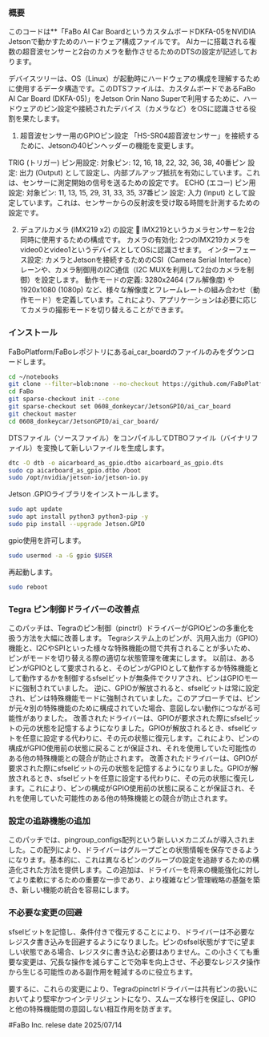 ### 概要
このコードは**「FaBo AI Car BoardというカスタムボードDKFA-05をNVIDIA Jetsonで動かすためのハードウェア構成ファイルです。
AIカーに搭載される複数の超音波センサーと2台のカメラを動作させるためのDTSの設定が記述しております。

デバイスツリーは、OS（Linux）が起動時にハードウェアの構成を理解するために使用するデータ構造です。このDTSファイルは、カスタムボードであるFaBo AI Car Board (DKFA-05)」をJetson Orin Nano Superで利用するために、ハードウェアのピン設定や接続されたデバイス（カメラなど）をOSに認識させる役割を果たします。

1. 超音波センサー用のGPIOピン設定 
「HS-SR04超音波センサー」を接続するために、Jetsonの40ピンヘッダーの機能を変更します。

TRIG (トリガー) ピン用設定:
対象ピン: 12, 16, 18, 22, 32, 36, 38, 40番ピン
設定: 出力 (Output) として設定し、内部プルアップ抵抗を有効にしています。これは、センサーに測定開始の信号を送るための設定です。
ECHO (エコー) ピン用設定:
対象ピン: 11, 13, 15, 29, 31, 33, 35, 37番ピン
設定: 入力 (Input) として設定しています。これは、センサーからの反射波を受け取る時間を計測するための設定です。

2. デュアルカメラ (IMX219 x2) の設定 📸
IMX219というカメラセンサーを2台同時に使用するための構成です。
カメラの有効化: 2つのIMX219カメラをvideo0とvideo1というデバイスとしてOSに認識させます。
インターフェース設定: カメラとJetsonを接続するためのCSI（Camera Serial Interface）レーンや、カメラ制御用のI2C通信（I2C MUXを利用して2台のカメラを制御）を設定します。
動作モードの定義: 3280x2464 (フル解像度) や 1920x1080 (1080p) など、様々な解像度とフレームレートの組み合わせ（動作モード）を定義しています。これにより、アプリケーションは必要に応じてカメラの撮影モードを切り替えることができます。

### インストール

FaBoPlatform/FaBoレポジトリにあるai_car_boardのファイルのみをダウンロードします。
```bash
cd ~/notebooks
git clone --filter=blob:none --no-checkout https://github.com/FaBoPlatform/FaBo.git
cd FaBo
git sparse-checkout init --cone
git sparse-checkout set 0608_donkeycar/JetsonGPIO/ai_car_board
git checkout master
cd 0608_donkeycar/JetsonGPIO/ai_car_board/
```

DTSファイル（ソースファイル）をコンパイルしてDTBOファイル（バイナリファイル）を変換して新しいファイルを生成します。
```bash
dtc -O dtb -o aicarboard_as_gpio.dtbo aicarboard_as_gpio.dts 
sudo cp aicarboard_as_gpio.dtbo /boot
sudo /opt/nvidia/jetson-io/jetson-io.py
```

Jetson .GPIOライブラリをインストールします。
```bash
sudo apt update
sudo apt install python3 python3-pip -y
sudo pip install --upgrade Jetson.GPIO
```

gpio使用を許可します。
```bash
sudo usermod -a -G gpio $USER
```

再起動します。
```bash
sudo reboot
```

### Tegra ピン制御ドライバーの改善点
このパッチは、Tegraのピン制御（pinctrl）ドライバーがGPIOピンの多重化を扱う方法を大幅に改善します。
Tegraシステム上のピンが、汎用入出力（GPIO）機能と、I2CやSPIといった様々な特殊機能の間で共有されることが多いため、ピンがモードを切り替える際の適切な状態管理を確実にします。
以前は、あるピンがGPIOとして要求されると、そのピンがGPIOとして動作するか特殊機能として動作するかを制御するsfselビットが無条件でクリアされ、ピンはGPIOモードに強制されていました。
逆に、GPIOが解放されると、sfselビットは常に設定され、ピンは特殊機能モードに強制されていました。このアプローチでは、ピンが元々別の特殊機能のために構成されていた場合、意図しない動作につながる可能性がありました。
改善されたドライバーは、GPIOが要求された際にsfselビットの元の状態を記憶するようになりました。GPIOが解放されるとき、sfselビットを任意に設定する代わりに、その元の状態に復元します。これにより、ピンの構成がGPIO使用前の状態に戻ることが保証され、それを使用していた可能性のある他の特殊機能との競合が防止されます。
改善されたドライバーは、GPIOが要求された際にsfselビットの元の状態を記憶するようになりました。GPIOが解放されるとき、sfselビットを任意に設定する代わりに、その元の状態に復元します。これにより、ピンの構成がGPIO使用前の状態に戻ることが保証され、それを使用していた可能性のある他の特殊機能との競合が防止されます。

### 設定の追跡機能の追加
このパッチでは、pingroup_configs配列という新しいメカニズムが導入されました。この配列により、ドライバーはグループごとの状態情報を保存できるようになります。基本的に、これは異なるピンのグループの設定を追跡するための構造化された方法を提供します。この追加は、ドライバーを将来の機能強化に対してより柔軟にするための重要な一歩であり、より複雑なピン管理戦略の基盤を築き、新しい機能の統合を容易にします。

### 不必要な変更の回避
sfselビットを記憶し、条件付きで復元することにより、ドライバーは不必要なレジスタ書き込みを回避するようになりました。ピンのsfsel状態がすでに望ましい状態である場合、レジスタに書き込む必要はありません。この小さくても重要な変更は、冗長な操作を減らすことで効率を向上させ、不必要なレジスタ操作から生じる可能性のある副作用を軽減するのに役立ちます。

要するに、これらの変更により、Tegraのpinctrlドライバーは共有ピンの扱いにおいてより堅牢かつインテリジェントになり、スムーズな移行を保証し、GPIOと他の特殊機能間の意図しない相互作用を防ぎます。

#FaBo Inc.
relese date
2025/07/14

